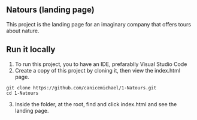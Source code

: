 ## Natours (landing page)
This project is the landing page for an imaginary company that offers tours about nature.

## Run it locally
1. To run this project, you to have an IDE, prefarablly Visual Studio Code
2. Create a copy of this project by cloning it, then view the index.html page.
```
git clone https://github.com/canicemichael/1-Natours.git
cd 1-Natours
```
3. Inside the folder, at the root, find and click index.html and see the landing page.
